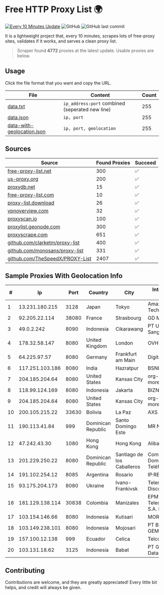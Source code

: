 
# Free HTTP Proxy List 🌍

[![Every 10 Minutes Update](https://github.com/mertguvencli/http-proxy-list/actions/workflows/main.yml/badge.svg?branch=main)](https://github.com/mertguvencli/http-proxy-list/actions/workflows/main.yml)
![GitHub](https://img.shields.io/github/license/mertguvencli/http-proxy-list)
![GitHub last commit](https://img.shields.io/github/last-commit/mertguvencli/http-proxy-list)

It is a lightweight project that, every 10 minutes, scrapes lots of free-proxy sites, validates if it works, and serves a clean proxy list.


> Scraper found **4772** proxies at the latest update. Usable proxies are below.

## Usage

Click the file format that you want and copy the URL.


|File|Content|Count|
|----|-------|-----|
|[data.txt](https://raw.githubusercontent.com/mertguvencli/http-proxy-list/main/proxy-list/data.txt)|`ip_address:port` combined (seperated new line)|255|
|[data.json](https://raw.githubusercontent.com/mertguvencli/http-proxy-list/main/proxy-list/data.json)|`ip, port`|255|
|[data-with-geolocation.json](https://raw.githubusercontent.com/mertguvencli/http-proxy-list/main/proxy-list/data-with-geolocation.json)|`ip, port, geolocation`|255|

## Sources

|Source|Found Proxies|Succeed|
|------|-------------|-------|
|[free-proxy-list.net](https://free-proxy-list.net)|300|✅|
|[us-proxy.org](https://www.us-proxy.org)|200|✅|
|[proxydb.net](http://proxydb.net)|15|✅|
|[free-proxy-list.com](https://free-proxy-list.com/?page=&port=&type%5B%5D=http&type%5B%5D=https&up_time=0&search=Search)|10|✅|
|[proxy-list.download](https://www.proxy-list.download/HTTP)|26|✅|
|[vpnoverview.com](https://vpnoverview.com/privacy/anonymous-browsing/free-proxy-servers)|32|✅|
|[proxyscan.io](https://www.proxyscan.io)|100|✅|
|[proxylist.geonode.com](https://proxylist.geonode.com/api/proxy-list?limit=300&page=1&sort_by=lastChecked&sort_type=desc&protocols=http,https)|300|✅|
|[proxyscrape.com](https://api.proxyscrape.com/v2/?request=displayproxies&protocol=http&timeout=10000&country=all&ssl=all&anonymity=all)|651|✅|
|[github.com/clarketm/proxy-list](https://raw.githubusercontent.com/clarketm/proxy-list/master/proxy-list-raw.txt)|400|✅|
|[github.com/monosans/proxy-list](https://raw.githubusercontent.com/monosans/proxy-list/main/proxies/http.txt)|331|✅|
|[github.com/TheSpeedX/PROXY-List](https://raw.githubusercontent.com/TheSpeedX/PROXY-List/master/http.txt)|2407|✅|


## Sample Proxies With Geolocation Info

|#|Ip|Port|Country|City|Internet Service Provider|
|-|--|----|-------|----|-------------------------|
|1|13.231.180.215|3128|Japan|Tokyo|Amazon Technologies Inc.|
|2|92.205.22.114|38080|France|Strasbourg|GD MASS Network|
|3|49.0.2.242|8090|Indonesia|Cikarawang|PT Usaha Adi Sanggoro|
|4|178.32.58.147|8080|United Kingdom|London|OVH ISP|
|5|64.225.97.57|8080|Germany|Frankfurt am Main|DigitalOcean, LLC|
|6|117.251.103.186|8080|India|Hazratpur|BSNL Internet|
|7|204.185.204.64|8080|United States|Kansas City|org-morenet.more.net|
|8|118.99.124.169|8080|Indonesia|Jakarta|BIZNET|
|9|204.185.204.64|8080|United States|Kansas City|org-morenet.more.net|
|10|200.105.215.22|33630|Bolivia|La Paz|AXS Bolivia S. A.|
|11|190.113.41.84|999|Dominican Republic|Santo Domingo Este|MR Networking, SRL|
|12|47.242.43.30|1080|Hong Kong|Hong Kong|Alibaba.com LLC|
|13|201.229.250.22|8080|Dominican Republic|Santiago de los Caballeros|Compañía Dominicana de Teléfonos S. A.|
|14|191.102.254.12|8085|Argentina|Rosario|IP·RED|
|15|93.175.204.173|8080|Ukraine|Ivano-Frankivsk|Teleradiocompany Discovery Ltd|
|16|181.129.138.114|30838|Colombia|Manizales|EPM Telecomunicaciones S.A. E.S.P.|
|17|103.154.146.66|8080|Indonesia|Kutisari|MORATELINDONAP|
|18|103.149.238.101|8080|Indonesia|Mojosari|PT BITNIAGA CIPTA GEMILANG|
|19|157.100.12.138|999|Ecuador|Celica|Telconet S.A|
|20|103.131.18.62|3125|Indonesia|Babat|PT Global Media Data Prima|



## Contributing

Contributions are welcome, and they are greatly appreciated! Every
little bit helps, and credit will always be given.

